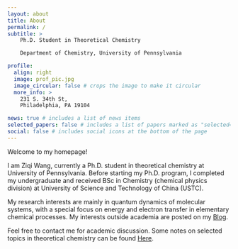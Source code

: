 ```yaml
---
layout: about
title: About
permalink: /
subtitle: >
    Ph.D. Student in Theoretical Chemistry

    Department of Chemistry, University of Pennsylvania

profile:
  align: right
  image: prof_pic.jpg
  image_circular: false # crops the image to make it circular
  more_info: >
    231 S. 34th St,
    Philadelphia, PA 19104

news: true # includes a list of news items
selected_papers: false # includes a list of papers marked as "selected={true}"
social: false # includes social icons at the bottom of the page
---
```


Welcome to my homepage!

I am Ziqi Wang, currently a Ph.D. student in theoretical chemistry at University of Pennsylvania. Before starting my Ph.D. program, I completed my undergraduate and received BSc in Chemistry (chemical physics division) at University of Science and Technology of China (USTC).

My research interests are mainly in quantum dynamics of molecular systems, with a special focus on energy and electron transfer in elementary chemical processes. My interests outside academia are posted on my [Blog](http://dreamlands.top/).

Feel free to contact me for academic discussion. Some notes on selected topics in theoretical chemistry can be found [Here](notes).
